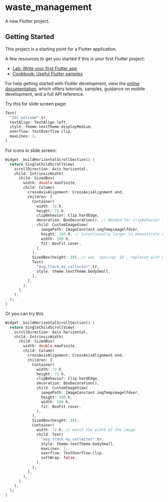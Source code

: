 # waste_management

A new Flutter project.

## Getting Started

This project is a starting point for a Flutter application.

A few resources to get you started if this is your first Flutter project:

- [Lab: Write your first Flutter app](https://docs.flutter.dev/get-started/codelab)
- [Cookbook: Useful Flutter samples](https://docs.flutter.dev/cookbook)

For help getting started with Flutter development, view the
[online documentation](https://docs.flutter.dev/), which offers tutorials,
samples, guidance on mobile development, and a full API reference.


Try this for slide screen page:
```dart
Text(
  "Ibl_welcome".tr,
  textAlign: TextAlign.left,
  style: theme.textTheme.displayMedium,
  overflow: TextOverflow.clip,
  maxLines: 1,
)
```
For icons in slide screen:
```dart
Widget _buildHorizontalScrollSection() {
  return SingleChildScrollView(
    scrollDirection: Axis.horizontal,
    child: IntrinsicWidth(
      child: SizedBox(
        width: double.maxFinite,
        child: Column(
          crossAxisAlignment: CrossAxisAlignment.end,
          children: [
            Container(
              width: 72.h,
              height: 72.h,
              clipBehavior: Clip.hardEdge,
              decoration: BoxDecoration(), // Needed for clipBehavior to work
              child: CustomImageView(
                imagePath: ImageConstant.imgTempimagelfdver,
                height: 100.h, // intentionally larger to demonstrate clipping
                width: 100.h,
                fit: BoxFit.cover,
              ),
            ),
            SizedBox(height: 18), // was `spacing: 18`, replaced with SizedBox
            Text(
              "msg_track_my_collector".tr,
              style: theme.textTheme.bodySmall,
            ),
          ],
        ),
      ),
    ),
  );
}
```
Or you can try this
```dart
Widget _buildHorizontalScrollSection() {
  return SingleChildScrollView(
    scrollDirection: Axis.horizontal,
    child: IntrinsicWidth(
      child: SizedBox(
        width: double.maxFinite,
        child: Column(
          crossAxisAlignment: CrossAxisAlignment.end,
          children: [
            Container(
              width: 72.h,
              height: 72.h,
              clipBehavior: Clip.hardEdge,
              decoration: BoxDecoration(),
              child: CustomImageView(
                imagePath: ImageConstant.imgTempimagelfdver,
                height: 100.h,
                width: 100.h,
                fit: BoxFit.cover,
              ),
            ),
            SizedBox(height: 18),
            Container(
              width: 72.h, // match the width of the image
              child: Text(
                "msg_track_my_collector".tr,
                style: theme.textTheme.bodySmall,
                maxLines: 1,
                overflow: TextOverflow.clip,
                softWrap: false,
              ),
            ),
          ],
        ),
      ),
    ),
  );
}
```



